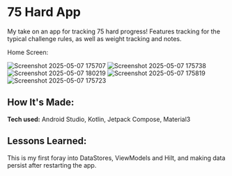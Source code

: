 # 75 Hard App
My take on an app for tracking 75 hard progress!
Features tracking for the typical challenge rules, as well as weight tracking and notes.

Home Screen:

![Screenshot 2025-05-07 175707](https://github.com/user-attachments/assets/08723c14-3047-4450-9780-b0c796db7565)
![Screenshot 2025-05-07 175738](https://github.com/user-attachments/assets/f78ec7e1-2c6d-4780-9537-6c9df0932e34)
![Screenshot 2025-05-07 180219](https://github.com/user-attachments/assets/8f00e21e-013d-474c-a068-f1c3d3283afe)
![Screenshot 2025-05-07 175819](https://github.com/user-attachments/assets/c39ca081-0b75-4a4d-a216-f9be92123838)
![Screenshot 2025-05-07 175723](https://github.com/user-attachments/assets/260d1d84-3de9-4a27-938a-ff9bd9112379)

## How It's Made:

**Tech used:** Android Studio, Kotlin, Jetpack Compose, Material3

## Lessons Learned:

This is my first foray into DataStores, ViewModels and Hilt, and making data persist after restarting the app.
